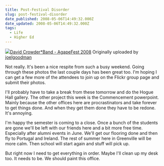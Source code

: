 ```yaml
---
title: Post-Festival Disorder
slug: post-festival-disorder
date_published: 2008-05-06T14:49:32.000Z
date_updated: 2008-05-06T14:49:32.000Z
tags:
  - Life
  - Higher Ed
---
```


[![](http://farm3.static.flickr.com/2031/2472015602_96fc625beb_m.jpg)](http://www.flickr.com/photos/asilentthing/2472015602/)[David Crowder*Band - AgapeFest 2008](http://www.flickr.com/photos/asilentthing/2472015602/)
Originally uploaded by [joelgoodman](http://www.flickr.com/people/asilentthing/)

Not really. It's been a nice respite from such a busy weekend. Going through these photos the last couple days has been great too. I'm hoping I can get a few more of the attendees to join up on the Flickr group page and submit their photos.

I'll probably have to take a break from these tomorrow and do the Hogue Hall gallery. The other project this week is the Commencement powerpoint. Mainly because the other offices here are procrastinators and take forever to get things done. And when they get them done they have to be redone. It's annoying.

I'm happy the semester is coming to a close. Once a bunch of the students are gone we'll be left with our friends here and a bit more free time. Especially after alumni events in June. We'll get our flooring done and then fly to Portugal and Ireland. The rest of summer here in Greenville will be more calm. Then school will start again and stuff will pick up.

But right now I need to get everything in order. Maybe I'll clean up my desk too. It needs to be. We should paint this office.

